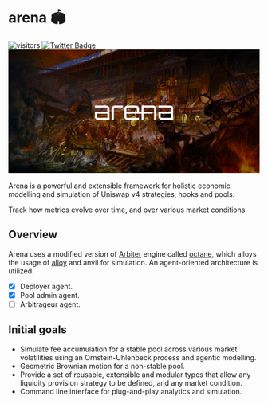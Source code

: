 # arena 🏟️

![visitors](https://visitor-badge.laobi.icu/badge?page_id=arena-rs.arena)
[![Twitter Badge](https://badgen.net/badge/icon/twitter?icon=twitter&label)](https://twitter.com/anthiasxyz)
![image](https://github.com/arena-rs/.github/blob/main/arena_banner.png)

Arena is a powerful and extensible framework for holistic economic modelling and simulation of Uniswap v4 strategies, hooks and pools.

Track how metrics evolve over time, and over various market conditions.

## Overview

Arena uses a modified version of [Arbiter](https://github.com/primitivefinance/arbiter) engine called [octane](https://github.com/arena-rs/octane), which alloys the usage of [alloy](https://alloy.rs/) and anvil for simulation. An agent-oriented architecture is utilized.

- [x] Deployer agent.
- [x] Pool admin agent.
- [ ] Arbitrageur agent.  

## Initial goals
- Simulate fee accumulation for a stable pool across various market volatilities using an Ornstein-Uhlenbeck process and agentic modelling.
- Geometric Brownian motion for a non-stable pool.
- Provide a set of reusable, extensible and modular types that allow any liquidity provision strategy to be defined, and any market condition.
- Command line interface for plug-and-play analytics and simulation.
